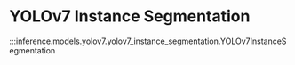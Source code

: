 # YOLOv7 Instance Segmentation

:::inference.models.yolov7.yolov7_instance_segmentation.YOLOv7InstanceSegmentation
